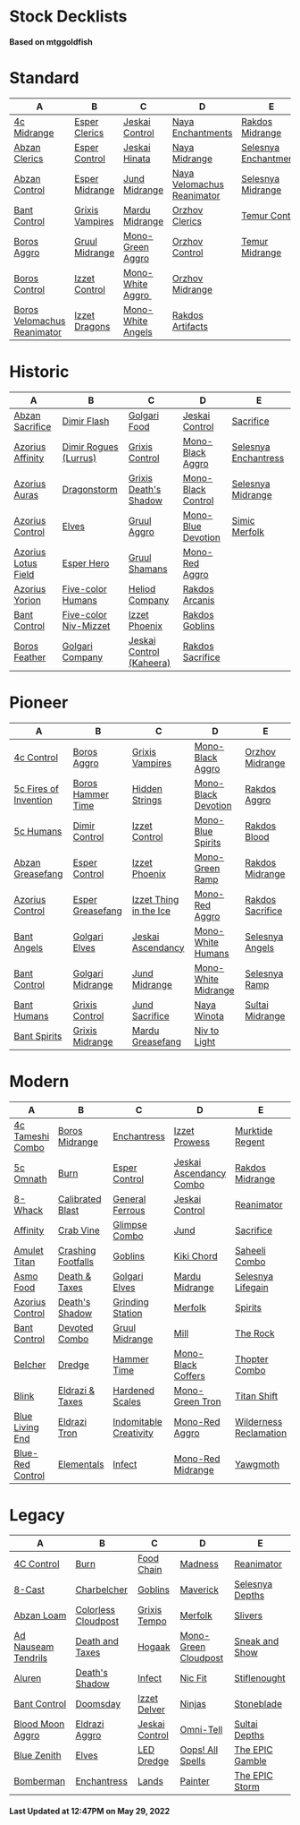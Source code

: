 # Stock Decklists
#### Based on mtggoldfish


# Standard

|                                            A                                             |                                B                                 |                                   C                                    |                                           D                                            |                                      E                                       |
|------------------------------------------------------------------------------------------|------------------------------------------------------------------|------------------------------------------------------------------------|----------------------------------------------------------------------------------------|------------------------------------------------------------------------------|
|[4c Midrange](./mtggoldfish/Standard/decks/4c_Midrange.md)                                |[Esper Clerics](./mtggoldfish/Standard/decks/Esper_Clerics.md)    |[Jeskai Control](./mtggoldfish/Standard/decks/Jeskai_Control.md)        |[Naya Enchantments](./mtggoldfish/Standard/decks/Naya_Enchantments.md)                  |[Rakdos Midrange](./mtggoldfish/Standard/decks/Rakdos_Midrange.md)            |
|[Abzan Clerics](./mtggoldfish/Standard/decks/Abzan_Clerics.md)                            |[Esper Control](./mtggoldfish/Standard/decks/Esper_Control.md)    |[Jeskai Hinata](./mtggoldfish/Standard/decks/Jeskai_Hinata.md)          |[Naya Midrange](./mtggoldfish/Standard/decks/Naya_Midrange.md)                          |[Selesnya Enchantments](./mtggoldfish/Standard/decks/Selesnya_Enchantments.md)|
|[Abzan Control](./mtggoldfish/Standard/decks/Abzan_Control.md)                            |[Esper Midrange](./mtggoldfish/Standard/decks/Esper_Midrange.md)  |[Jund Midrange](./mtggoldfish/Standard/decks/Jund_Midrange.md)          |[Naya Velomachus Reanimator](./mtggoldfish/Standard/decks/Naya_Velomachus_Reanimator.md)|[Selesnya Midrange](./mtggoldfish/Standard/decks/Selesnya_Midrange.md)        |
|[Bant Control](./mtggoldfish/Standard/decks/Bant_Control.md)                              |[Grixis Vampires](./mtggoldfish/Standard/decks/Grixis_Vampires.md)|[Mardu Midrange](./mtggoldfish/Standard/decks/Mardu_Midrange.md)        |[Orzhov Clerics](./mtggoldfish/Standard/decks/Orzhov_Clerics.md)                        |[Temur Control](./mtggoldfish/Standard/decks/Temur_Control.md)                |
|[Boros Aggro](./mtggoldfish/Standard/decks/Boros_Aggro.md)                                |[Gruul Midrange](./mtggoldfish/Standard/decks/Gruul_Midrange.md)  |[Mono-Green Aggro](./mtggoldfish/Standard/decks/Mono-Green_Aggro.md)    |[Orzhov Control](./mtggoldfish/Standard/decks/Orzhov_Control.md)                        |[Temur Midrange](./mtggoldfish/Standard/decks/Temur_Midrange.md)              |
|[Boros Control](./mtggoldfish/Standard/decks/Boros_Control.md)                            |[Izzet Control](./mtggoldfish/Standard/decks/Izzet_Control.md)    |[Mono-White Aggro ️](./mtggoldfish/Standard/decks/Mono-White_Aggro_️.md)|[Orzhov Midrange](./mtggoldfish/Standard/decks/Orzhov_Midrange.md)                      |                                                                              |
|[Boros Velomachus Reanimator](./mtggoldfish/Standard/decks/Boros_Velomachus_Reanimator.md)|[Izzet Dragons](./mtggoldfish/Standard/decks/Izzet_Dragons.md)    |[Mono-White Angels](./mtggoldfish/Standard/decks/Mono-White_Angels.md)  |[Rakdos Artifacts](./mtggoldfish/Standard/decks/Rakdos_Artifacts.md)                    |                                                                              |


# Historic

|                                    A                                     |                                      B                                       |                                         C                                          |                                   D                                    |                                     E                                      |
|--------------------------------------------------------------------------|------------------------------------------------------------------------------|------------------------------------------------------------------------------------|------------------------------------------------------------------------|----------------------------------------------------------------------------|
|[Abzan Sacrifice](./mtggoldfish/Historic/decks/Abzan_Sacrifice.md)        |[Dimir Flash](./mtggoldfish/Historic/decks/Dimir_Flash.md)                    |[Golgari Food](./mtggoldfish/Historic/decks/Golgari_Food.md)                        |[Jeskai Control](./mtggoldfish/Historic/decks/Jeskai_Control.md)        |[Sacrifice](./mtggoldfish/Historic/decks/Sacrifice.md)                      |
|[Azorius Affinity](./mtggoldfish/Historic/decks/Azorius_Affinity.md)      |[Dimir Rogues (Lurrus)](./mtggoldfish/Historic/decks/Dimir_Rogues_(Lurrus).md)|[Grixis Control](./mtggoldfish/Historic/decks/Grixis_Control.md)                    |[Mono-Black Aggro](./mtggoldfish/Historic/decks/Mono-Black_Aggro.md)    |[Selesnya Enchantress](./mtggoldfish/Historic/decks/Selesnya_Enchantress.md)|
|[Azorius Auras](./mtggoldfish/Historic/decks/Azorius_Auras.md)            |[Dragonstorm](./mtggoldfish/Historic/decks/Dragonstorm.md)                    |[Grixis Death's Shadow](./mtggoldfish/Historic/decks/Grixis_Death's_Shadow.md)      |[Mono-Black Control](./mtggoldfish/Historic/decks/Mono-Black_Control.md)|[Selesnya Midrange](./mtggoldfish/Historic/decks/Selesnya_Midrange.md)      |
|[Azorius Control](./mtggoldfish/Historic/decks/Azorius_Control.md)        |[Elves](./mtggoldfish/Historic/decks/Elves.md)                                |[Gruul Aggro](./mtggoldfish/Historic/decks/Gruul_Aggro.md)                          |[Mono-Blue Devotion](./mtggoldfish/Historic/decks/Mono-Blue_Devotion.md)|[Simic Merfolk](./mtggoldfish/Historic/decks/Simic_Merfolk.md)              |
|[Azorius Lotus Field](./mtggoldfish/Historic/decks/Azorius_Lotus_Field.md)|[Esper Hero](./mtggoldfish/Historic/decks/Esper_Hero.md)                      |[Gruul Shamans](./mtggoldfish/Historic/decks/Gruul_Shamans.md)                      |[Mono-Red Aggro](./mtggoldfish/Historic/decks/Mono-Red_Aggro.md)        |                                                                            |
|[Azorius Yorion](./mtggoldfish/Historic/decks/Azorius_Yorion.md)          |[Five-color Humans](./mtggoldfish/Historic/decks/Five-color_Humans.md)        |[Heliod Company](./mtggoldfish/Historic/decks/Heliod_Company.md)                    |[Rakdos Arcanis](./mtggoldfish/Historic/decks/Rakdos_Arcanis.md)        |                                                                            |
|[Bant Control](./mtggoldfish/Historic/decks/Bant_Control.md)              |[Five-color Niv-Mizzet](./mtggoldfish/Historic/decks/Five-color_Niv-Mizzet.md)|[Izzet Phoenix](./mtggoldfish/Historic/decks/Izzet_Phoenix.md)                      |[Rakdos Goblins](./mtggoldfish/Historic/decks/Rakdos_Goblins.md)        |                                                                            |
|[Boros Feather](./mtggoldfish/Historic/decks/Boros_Feather.md)            |[Golgari Company](./mtggoldfish/Historic/decks/Golgari_Company.md)            |[Jeskai Control (Kaheera)](./mtggoldfish/Historic/decks/Jeskai_Control_(Kaheera).md)|[Rakdos Sacrifice](./mtggoldfish/Historic/decks/Rakdos_Sacrifice.md)    |                                                                            |


# Pioneer

|                                      A                                      |                                  B                                  |                                       C                                       |                                    D                                    |                                 E                                 |
|-----------------------------------------------------------------------------|---------------------------------------------------------------------|-------------------------------------------------------------------------------|-------------------------------------------------------------------------|-------------------------------------------------------------------|
|[4c Control](./mtggoldfish/Pioneer/decks/4c_Control.md)                      |[Boros Aggro](./mtggoldfish/Pioneer/decks/Boros_Aggro.md)            |[Grixis Vampires](./mtggoldfish/Pioneer/decks/Grixis_Vampires.md)              |[Mono-Black Aggro](./mtggoldfish/Pioneer/decks/Mono-Black_Aggro.md)      |[Orzhov Midrange](./mtggoldfish/Pioneer/decks/Orzhov_Midrange.md)  |
|[5c Fires of Invention](./mtggoldfish/Pioneer/decks/5c_Fires_of_Invention.md)|[Boros Hammer Time](./mtggoldfish/Pioneer/decks/Boros_Hammer_Time.md)|[Hidden Strings](./mtggoldfish/Pioneer/decks/Hidden_Strings.md)                |[Mono-Black Devotion](./mtggoldfish/Pioneer/decks/Mono-Black_Devotion.md)|[Rakdos Aggro](./mtggoldfish/Pioneer/decks/Rakdos_Aggro.md)        |
|[5c Humans](./mtggoldfish/Pioneer/decks/5c_Humans.md)                        |[Dimir Control](./mtggoldfish/Pioneer/decks/Dimir_Control.md)        |[Izzet Control](./mtggoldfish/Pioneer/decks/Izzet_Control.md)                  |[Mono-Blue Spirits](./mtggoldfish/Pioneer/decks/Mono-Blue_Spirits.md)    |[Rakdos Blood](./mtggoldfish/Pioneer/decks/Rakdos_Blood.md)        |
|[Abzan Greasefang](./mtggoldfish/Pioneer/decks/Abzan_Greasefang.md)          |[Esper Control](./mtggoldfish/Pioneer/decks/Esper_Control.md)        |[Izzet Phoenix](./mtggoldfish/Pioneer/decks/Izzet_Phoenix.md)                  |[Mono-Green Ramp](./mtggoldfish/Pioneer/decks/Mono-Green_Ramp.md)        |[Rakdos Midrange](./mtggoldfish/Pioneer/decks/Rakdos_Midrange.md)  |
|[Azorius Control](./mtggoldfish/Pioneer/decks/Azorius_Control.md)            |[Esper Greasefang](./mtggoldfish/Pioneer/decks/Esper_Greasefang.md)  |[Izzet Thing in the Ice](./mtggoldfish/Pioneer/decks/Izzet_Thing_in_the_Ice.md)|[Mono-Red Aggro](./mtggoldfish/Pioneer/decks/Mono-Red_Aggro.md)          |[Rakdos Sacrifice](./mtggoldfish/Pioneer/decks/Rakdos_Sacrifice.md)|
|[Bant Angels](./mtggoldfish/Pioneer/decks/Bant_Angels.md)                    |[Golgari Elves](./mtggoldfish/Pioneer/decks/Golgari_Elves.md)        |[Jeskai Ascendancy](./mtggoldfish/Pioneer/decks/Jeskai_Ascendancy.md)          |[Mono-White Humans](./mtggoldfish/Pioneer/decks/Mono-White_Humans.md)    |[Selesnya Angels](./mtggoldfish/Pioneer/decks/Selesnya_Angels.md)  |
|[Bant Control](./mtggoldfish/Pioneer/decks/Bant_Control.md)                  |[Golgari Midrange](./mtggoldfish/Pioneer/decks/Golgari_Midrange.md)  |[Jund Midrange](./mtggoldfish/Pioneer/decks/Jund_Midrange.md)                  |[Mono-White Midrange](./mtggoldfish/Pioneer/decks/Mono-White_Midrange.md)|[Selesnya Ramp](./mtggoldfish/Pioneer/decks/Selesnya_Ramp.md)      |
|[Bant Humans](./mtggoldfish/Pioneer/decks/Bant_Humans.md)                    |[Grixis Control](./mtggoldfish/Pioneer/decks/Grixis_Control.md)      |[Jund Sacrifice](./mtggoldfish/Pioneer/decks/Jund_Sacrifice.md)                |[Naya Winota](./mtggoldfish/Pioneer/decks/Naya_Winota.md)                |[Sultai Midrange](./mtggoldfish/Pioneer/decks/Sultai_Midrange.md)  |
|[Bant Spirits](./mtggoldfish/Pioneer/decks/Bant_Spirits.md)                  |[Grixis Midrange](./mtggoldfish/Pioneer/decks/Grixis_Midrange.md)    |[Mardu Greasefang](./mtggoldfish/Pioneer/decks/Mardu_Greasefang.md)            |[Niv to Light](./mtggoldfish/Pioneer/decks/Niv_to_Light.md)              |                                                                   |


# Modern

|                                A                                 |                                  B                                   |                                      C                                       |                                       D                                        |                                      E                                       |
|------------------------------------------------------------------|----------------------------------------------------------------------|------------------------------------------------------------------------------|--------------------------------------------------------------------------------|------------------------------------------------------------------------------|
|[4c Tameshi Combo](./mtggoldfish/Modern/decks/4c_Tameshi_Combo.md)|[Boros Midrange](./mtggoldfish/Modern/decks/Boros_Midrange.md)        |[Enchantress](./mtggoldfish/Modern/decks/Enchantress.md)                      |[Izzet Prowess](./mtggoldfish/Modern/decks/Izzet_Prowess.md)                    |[Murktide Regent](./mtggoldfish/Modern/decks/Murktide_Regent.md)              |
|[5c Omnath](./mtggoldfish/Modern/decks/5c_Omnath.md)              |[Burn](./mtggoldfish/Modern/decks/Burn.md)                            |[Esper Control](./mtggoldfish/Modern/decks/Esper_Control.md)                  |[Jeskai Ascendancy Combo](./mtggoldfish/Modern/decks/Jeskai_Ascendancy_Combo.md)|[Rakdos Midrange](./mtggoldfish/Modern/decks/Rakdos_Midrange.md)              |
|[8-Whack](./mtggoldfish/Modern/decks/8-Whack.md)                  |[Calibrated Blast](./mtggoldfish/Modern/decks/Calibrated_Blast.md)    |[General Ferrous](./mtggoldfish/Modern/decks/General_Ferrous.md)              |[Jeskai Control](./mtggoldfish/Modern/decks/Jeskai_Control.md)                  |[Reanimator](./mtggoldfish/Modern/decks/Reanimator.md)                        |
|[Affinity](./mtggoldfish/Modern/decks/Affinity.md)                |[Crab Vine](./mtggoldfish/Modern/decks/Crab_Vine.md)                  |[Glimpse Combo](./mtggoldfish/Modern/decks/Glimpse_Combo.md)                  |[Jund](./mtggoldfish/Modern/decks/Jund.md)                                      |[Sacrifice](./mtggoldfish/Modern/decks/Sacrifice.md)                          |
|[Amulet Titan](./mtggoldfish/Modern/decks/Amulet_Titan.md)        |[Crashing Footfalls](./mtggoldfish/Modern/decks/Crashing_Footfalls.md)|[Goblins](./mtggoldfish/Modern/decks/Goblins.md)                              |[Kiki Chord](./mtggoldfish/Modern/decks/Kiki_Chord.md)                          |[Saheeli Combo](./mtggoldfish/Modern/decks/Saheeli_Combo.md)                  |
|[Asmo Food](./mtggoldfish/Modern/decks/Asmo_Food.md)              |[Death & Taxes](./mtggoldfish/Modern/decks/Death_&_Taxes.md)          |[Golgari Elves](./mtggoldfish/Modern/decks/Golgari_Elves.md)                  |[Mardu Midrange](./mtggoldfish/Modern/decks/Mardu_Midrange.md)                  |[Selesnya Lifegain](./mtggoldfish/Modern/decks/Selesnya_Lifegain.md)          |
|[Azorius Control](./mtggoldfish/Modern/decks/Azorius_Control.md)  |[Death's Shadow](./mtggoldfish/Modern/decks/Death's_Shadow.md)        |[Grinding Station](./mtggoldfish/Modern/decks/Grinding_Station.md)            |[Merfolk](./mtggoldfish/Modern/decks/Merfolk.md)                                |[Spirits](./mtggoldfish/Modern/decks/Spirits.md)                              |
|[Bant Control](./mtggoldfish/Modern/decks/Bant_Control.md)        |[Devoted Combo](./mtggoldfish/Modern/decks/Devoted_Combo.md)          |[Gruul Midrange](./mtggoldfish/Modern/decks/Gruul_Midrange.md)                |[Mill](./mtggoldfish/Modern/decks/Mill.md)                                      |[The Rock](./mtggoldfish/Modern/decks/The_Rock.md)                            |
|[Belcher](./mtggoldfish/Modern/decks/Belcher.md)                  |[Dredge](./mtggoldfish/Modern/decks/Dredge.md)                        |[Hammer Time](./mtggoldfish/Modern/decks/Hammer_Time.md)                      |[Mono-Black Coffers](./mtggoldfish/Modern/decks/Mono-Black_Coffers.md)          |[Thopter Combo](./mtggoldfish/Modern/decks/Thopter_Combo.md)                  |
|[Blink](./mtggoldfish/Modern/decks/Blink.md)                      |[Eldrazi & Taxes](./mtggoldfish/Modern/decks/Eldrazi_&_Taxes.md)      |[Hardened Scales](./mtggoldfish/Modern/decks/Hardened_Scales.md)              |[Mono-Green Tron](./mtggoldfish/Modern/decks/Mono-Green_Tron.md)                |[Titan Shift](./mtggoldfish/Modern/decks/Titan_Shift.md)                      |
|[Blue Living End](./mtggoldfish/Modern/decks/Blue_Living_End.md)  |[Eldrazi Tron](./mtggoldfish/Modern/decks/Eldrazi_Tron.md)            |[Indomitable Creativity](./mtggoldfish/Modern/decks/Indomitable_Creativity.md)|[Mono-Red Aggro](./mtggoldfish/Modern/decks/Mono-Red_Aggro.md)                  |[Wilderness Reclamation](./mtggoldfish/Modern/decks/Wilderness_Reclamation.md)|
|[Blue-Red Control](./mtggoldfish/Modern/decks/Blue-Red_Control.md)|[Elementals](./mtggoldfish/Modern/decks/Elementals.md)                |[Infect](./mtggoldfish/Modern/decks/Infect.md)                                |[Mono-Red Midrange](./mtggoldfish/Modern/decks/Mono-Red_Midrange.md)            |[Yawgmoth](./mtggoldfish/Modern/decks/Yawgmoth.md)                            |


# Legacy

|                                   A                                    |                                   B                                    |                              C                               |                                    D                                     |                               E                                |
|------------------------------------------------------------------------|------------------------------------------------------------------------|--------------------------------------------------------------|--------------------------------------------------------------------------|----------------------------------------------------------------|
|[4C Control](./mtggoldfish/Legacy/decks/4C_Control.md)                  |[Burn](./mtggoldfish/Legacy/decks/Burn.md)                              |[Food Chain](./mtggoldfish/Legacy/decks/Food_Chain.md)        |[Madness](./mtggoldfish/Legacy/decks/Madness.md)                          |[Reanimator](./mtggoldfish/Legacy/decks/Reanimator.md)          |
|[8-Cast](./mtggoldfish/Legacy/decks/8-Cast.md)                          |[Charbelcher](./mtggoldfish/Legacy/decks/Charbelcher.md)                |[Goblins](./mtggoldfish/Legacy/decks/Goblins.md)              |[Maverick](./mtggoldfish/Legacy/decks/Maverick.md)                        |[Selesnya Depths](./mtggoldfish/Legacy/decks/Selesnya_Depths.md)|
|[Abzan Loam](./mtggoldfish/Legacy/decks/Abzan_Loam.md)                  |[Colorless Cloudpost](./mtggoldfish/Legacy/decks/Colorless_Cloudpost.md)|[Grixis Tempo](./mtggoldfish/Legacy/decks/Grixis_Tempo.md)    |[Merfolk](./mtggoldfish/Legacy/decks/Merfolk.md)                          |[Slivers](./mtggoldfish/Legacy/decks/Slivers.md)                |
|[Ad Nauseam Tendrils](./mtggoldfish/Legacy/decks/Ad_Nauseam_Tendrils.md)|[Death and Taxes](./mtggoldfish/Legacy/decks/Death_and_Taxes.md)        |[Hogaak](./mtggoldfish/Legacy/decks/Hogaak.md)                |[Mono-Green Cloudpost](./mtggoldfish/Legacy/decks/Mono-Green_Cloudpost.md)|[Sneak and Show](./mtggoldfish/Legacy/decks/Sneak_and_Show.md)  |
|[Aluren](./mtggoldfish/Legacy/decks/Aluren.md)                          |[Death's Shadow](./mtggoldfish/Legacy/decks/Death's_Shadow.md)          |[Infect](./mtggoldfish/Legacy/decks/Infect.md)                |[Nic Fit](./mtggoldfish/Legacy/decks/Nic_Fit.md)                          |[Stiflenought](./mtggoldfish/Legacy/decks/Stiflenought.md)      |
|[Bant Control](./mtggoldfish/Legacy/decks/Bant_Control.md)              |[Doomsday](./mtggoldfish/Legacy/decks/Doomsday.md)                      |[Izzet Delver](./mtggoldfish/Legacy/decks/Izzet_Delver.md)    |[Ninjas](./mtggoldfish/Legacy/decks/Ninjas.md)                            |[Stoneblade](./mtggoldfish/Legacy/decks/Stoneblade.md)          |
|[Blood Moon Aggro](./mtggoldfish/Legacy/decks/Blood_Moon_Aggro.md)      |[Eldrazi Aggro](./mtggoldfish/Legacy/decks/Eldrazi_Aggro.md)            |[Jeskai Control](./mtggoldfish/Legacy/decks/Jeskai_Control.md)|[Omni-Tell](./mtggoldfish/Legacy/decks/Omni-Tell.md)                      |[Sultai Depths](./mtggoldfish/Legacy/decks/Sultai_Depths.md)    |
|[Blue Zenith](./mtggoldfish/Legacy/decks/Blue_Zenith.md)                |[Elves](./mtggoldfish/Legacy/decks/Elves.md)                            |[LED Dredge](./mtggoldfish/Legacy/decks/LED_Dredge.md)        |[Oops! All Spells](./mtggoldfish/Legacy/decks/Oops!_All_Spells.md)        |[The EPIC Gamble](./mtggoldfish/Legacy/decks/The_EPIC_Gamble.md)|
|[Bomberman](./mtggoldfish/Legacy/decks/Bomberman.md)                    |[Enchantress](./mtggoldfish/Legacy/decks/Enchantress.md)                |[Lands](./mtggoldfish/Legacy/decks/Lands.md)                  |[Painter](./mtggoldfish/Legacy/decks/Painter.md)                          |[The EPIC Storm](./mtggoldfish/Legacy/decks/The_EPIC_Storm.md)  |



#### Last Updated at 12:47PM on May 29, 2022